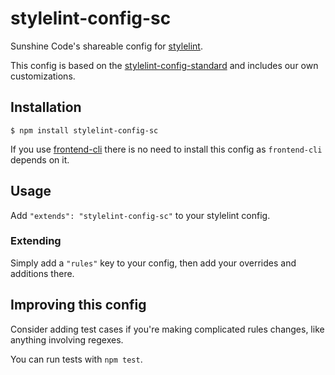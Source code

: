 stylelint-config-sc
===================

Sunshine Code's shareable config for [stylelint](http://stylelint.io).

This config is based on the [stylelint-config-standard](https://github.com/stylelint/stylelint-config-standard) and includes our own customizations.

Installation
------------

```console
$ npm install stylelint-config-sc
```

If you use [frontend-cli](https://github.com/sunshine-code/frontend-cli) there is no need to install this config as `frontend-cli` depends on it.

Usage
-----

Add `"extends": "stylelint-config-sc"` to your stylelint config.

### Extending

Simply add a `"rules"` key to your config, then add your overrides and additions there.

Improving this config
---------------------

Consider adding test cases if you're making complicated rules changes, like anything involving regexes.

You can run tests with `npm test`.
